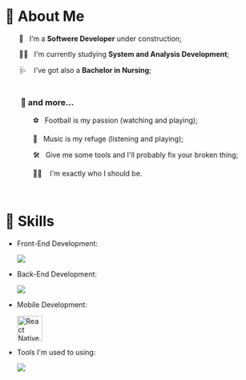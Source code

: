 
#   :notebook: About Me

&nbsp; &nbsp; &nbsp; &nbsp;🌱&nbsp; &nbsp;I’m a **Softwere Developer** under construction; <br/>

&nbsp; &nbsp; &nbsp; &nbsp;👩‍💻&nbsp; &nbsp;I'm currently studying **System and Analysis Development**; <br/>

&nbsp; &nbsp; &nbsp; &nbsp;🩺&nbsp; &nbsp; I've got also a **Bachelor in Nursing**; <br/>
&nbsp;

### &nbsp; &nbsp; &nbsp; &nbsp;  :open_book:  and more...

&nbsp; &nbsp; &nbsp; &nbsp;&nbsp; &nbsp; &nbsp; &nbsp;⚽&nbsp; &nbsp;Football is my passion (watching and playing);<br/> 

&nbsp; &nbsp; &nbsp; &nbsp;&nbsp; &nbsp; &nbsp; &nbsp;🎵&nbsp; &nbsp;Music is my refuge (listening and playing);<br/>

&nbsp; &nbsp; &nbsp; &nbsp;&nbsp; &nbsp; &nbsp; &nbsp;:hammer_and_wrench:&nbsp; &nbsp;Give me some tools and I'll probably fix your broken thing;<br/>

&nbsp; &nbsp; &nbsp; &nbsp;&nbsp; &nbsp; &nbsp; &nbsp;:rainbow_flag: &nbsp; &nbsp;I'm exactly who I should be.<br/>


&nbsp; 

# 🚀 Skills

- Front-End Development:
&nbsp; &nbsp; &nbsp; &nbsp;&nbsp; &nbsp; &nbsp; &nbsp;<p>
  <a href="https://skillicons.dev">
    <img src="https://skillicons.dev/icons?i=html,css,js,react,vue,bootstrap&theme=light" />
  </a>
</p>

- Back-End Development:
&nbsp; &nbsp; &nbsp; &nbsp;&nbsp; &nbsp; &nbsp; &nbsp;<p>
  <a href="https://skillicons.dev">
    <img src="https://skillicons.dev/icons?i=java,nodejs&theme=light" />
  </a>
</p>

- Mobile Development:
&nbsp; &nbsp; &nbsp; &nbsp;&nbsp; &nbsp; &nbsp; &nbsp;<p>
  <a href="https://skillicons.dev">
    <img src="https://upload.vectorlogo.zone/logos/reactnativedev/images/199b2976-954e-4e42-8d79-12a784e2cdf9.svg" width="50" height="50" alt="React Native"/>
  </a>
</p>

- Tools I'm used to using:
&nbsp; &nbsp; &nbsp; &nbsp;&nbsp; &nbsp; &nbsp; &nbsp;<p>
  <a href="https://skillicons.dev">
    <img src="https://skillicons.dev/icons?i=git,powershell,vscode,postman,linux,ps,figma&theme=light" />
  </a>
</p>

&nbsp; 
 
